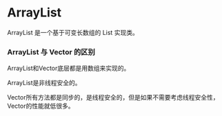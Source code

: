 # ArrayList

ArrayList 是一个基于可变长数组的 List 实现类。

### ArrayList 与 Vector 的区别

ArrayList和Vector底层都是用数组来实现的。

ArrayList是非线程安全的。

Vector所有方法都是同步的，是线程安全的，但是如果不需要考虑线程安全性，Vector的性能就低很多。